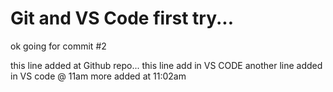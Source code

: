 # Git and VS Code first try...
ok going for commit #2

this line added at Github repo...
this line add in VS CODE
another line added in VS code @ 11am
more added at 11:02am
